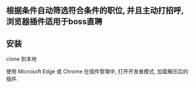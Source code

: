 ## 根据条件自动筛选符合条件的职位, 并且主动打招呼, 浏览器插件适用于boss直聘


## 安装

clone 到本地

使用 Microsoft Edge 或 Chrome 在插件管理中, 打开开发者模式, 加载解压后的插件.